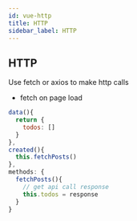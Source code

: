 ```yaml
---
id: vue-http
title: HTTP
sidebar_label: HTTP
---
```


## HTTP

Use fetch or axios to make http calls

- fetch on page load

```jsx
data(){
  return {
    todos: []
  }
},
created(){
  this.fetchPosts()
},
methods: {
  fetchPosts(){
    // get api call response
    this.todos = response
  }
}
```